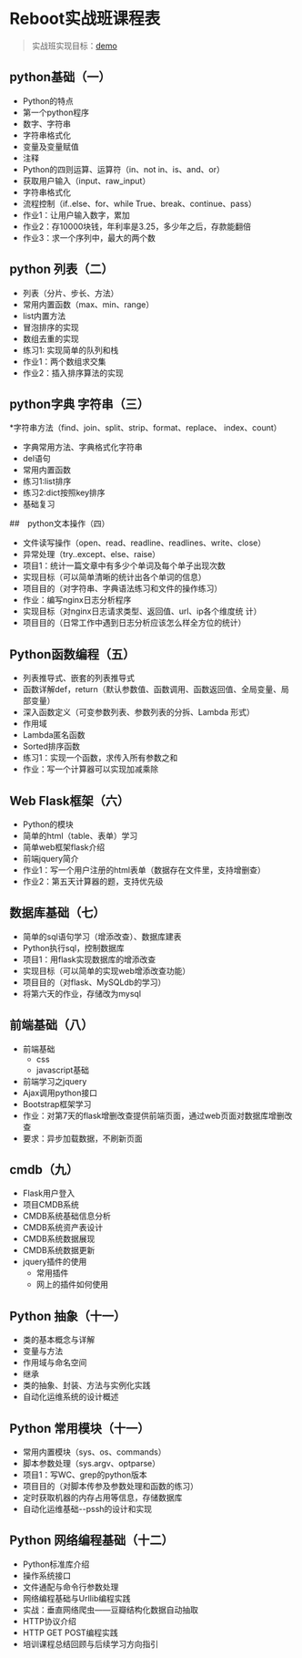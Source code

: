 # Reboot实战班课程表

> 实战班实现目标：[demo](http://180.153.191.128/) 

## python基础（一）
+ Python的特点
+ 第一个python程序
+ 数字、字符串
+ 字符串格式化
+ 变量及变量赋值
+ 注释
+ Python的四则运算、运算符（in、not in、is、and、or）
+ 获取用户输入（input、raw_input）
+ 字符串格式化
+ 流程控制（if..else、for、while True、break、continue、pass）
+ 作业1：让用户输入数字，累加
+ 作业2：存10000块钱，年利率是3.25，多少年之后，存款能翻倍
+ 作业3：求一个序列中，最大的两个数



## python 列表（二）
              
* 列表（分片、步长、方法）
* 常用内置函数（max、min、range）
* list内置方法
* 冒泡排序的实现
* 数组去重的实现
* 练习1: 实现简单的队列和栈
* 作业1：两个数组求交集
* 作业2：插入排序算法的实现



## python字典 字符串（三）

                
 *字符串方法（find、join、split、strip、format、replace、
index、count）

 * 字典常用方法、字典格式化字符串
 * del语句
 * 常用内置函数
 * 练习1:list排序
 * 练习2:dict按照key排序
 * 基础复习

##　python文本操作（四）
   
* 文件读写操作（open、read、readline、readlines、write、close）
* 异常处理（try..except、else、raise）
* 项目1：统计一篇文章中有多少个单词及每个单子出现次数
* 实现目标（可以简单清晰的统计出各个单词的信息）
* 项目目的（对字符串、字典语法练习和文件的操作练习）
* 作业：编写nginx日志分析程序
* 实现目标（对nginx日志请求类型、返回值、url、ip各个维度统
计）
* 项目目的（日常工作中遇到日志分析应该怎么样全方位的统计）


## Python函数编程（五）

* 列表推导式、嵌套的列表推导式
* 函数详解def，return（默认参数值、函数调用、函数返回值、全局变量、局部变量）
* 深入函数定义（可变参数列表、参数列表的分拆、Lambda 形式）
* 作用域
* Lambda匿名函数
* Sorted排序函数
* 练习1：实现一个函数，求传入所有参数之和
* 作业：写一个计算器可以实现加减乘除

## Web Flask框架（六）


* Python的模块
* 简单的html（table、表单）学习
* 简单web框架flask介绍
* 前端jquery简介
* 作业1：写一个用户注册的html表单（数据存在文件里，支持增删查）
* 作业2：第五天计算器的题，支持优先级 

## 数据库基础（七）

* 简单的sql语句学习（增添改查）、数据库建表
* Python执行sql，控制数据库
* 项目1：用flask实现数据库的增添改查
* 实现目标（可以简单的实现web增添改查功能）
* 项目目的（对flask、MySQLdb的学习）  
* 将第六天的作业，存储改为mysql

## 前端基础（八）


* 前端基础
    - css
    - javascript基础
* 前端学习之jquery
* Ajax调用python接口
* Bootstrap框架学习
* 作业：对第7天的flask增删改查提供前端页面，通过web页面对数据库增删改查
* 要求：异步加载数据，不刷新页面

## cmdb（九）

* Flask用户登入
* 项目CMDB系统
* CMDB系统基础信息分析
* CMDB系统资产表设计
* CMDB系统数据展现
* CMDB系统数据更新
* jquery插件的使用
    - 常用插件
    - 网上的插件如何使用


## Python 抽象（十一）

+ 类的基本概念与详解
+ 变量与方法
+ 作用域与命名空间
+ 继承
+ 类的抽象、封装、方法与实例化实践
+ 自动化运维系统的设计概述



## Python 常用模块（十一）

* 常用内置模块（sys、os、commands）
* 脚本参数处理（sys.argv、optparse）
* 项目1：写WC、grep的python版本
* 项目目的（对脚本传参及参数处理和函数的练习）
* 定时获取机器的内存占用等信息，存储数据库
* 自动化运维基础--pssh的设计和实现




## Python 网络编程基础（十二）

* Python标准库介绍
* 操作系统接口
* 文件通配与命令行参数处理
* 网络编程基础与Urllib编程实践
* 实战：垂直网络爬虫——豆瓣结构化数据自动抽取
* HTTP协议介绍
* HTTP GET POST编程实践
* 培训课程总结回顾与后续学习方向指引 